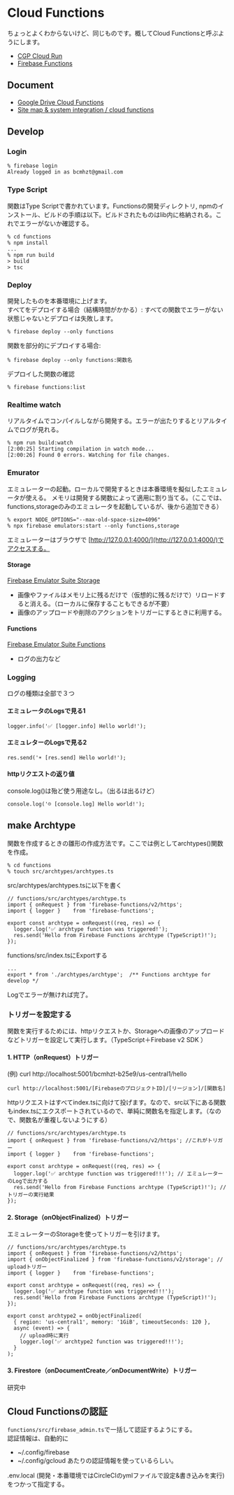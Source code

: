 # Cloud Functions

ちょっとよくわからないけど、同じものです。概してCloud Functionsと呼ぶようにします。
- [CGP Cloud Run](https://console.cloud.google.com/run?deploymentType=function&inv=1&invt=AbwJ9Q&hl=ja&project=bcmhzt-b25e9)
- [Firebase Functions](https://console.firebase.google.com/project/bcmhzt-b25e9/functions?hl=ja&fb_gclid=Cj0KCQjw2ou2BhCCARIsANAwM2E-u1aQj-YY-Hw21ZlOarifFmeN9zczOYEhq0a3gvmK61m5gzpjb6MaAsrTEALw_wcB)

## Document

- [Google Drive Cloud Functions](https://drive.google.com/drive/folders/1hqlQ7cSYIERtL7sNzuCUT1widESvlxYp)
- [Site map & system integration / cloud functions](https://docs.google.com/spreadsheets/d/1g5iI_PD07VCNZYxnPiR9V2wMCPV4yxpQPDdEkNeJipE/edit?gid=1546238573#gid=1546238573)


## Develop

### Login
```
% firebase login
Already logged in as bcmhzt@gmail.com
```

### Type Script
関数はType Scriptで書かれています。Functionsの開発ディレクトリ, npmのインストール、ビルドの手順は以下。ビルドされたものはlib内に格納される。これでエラーがないか確認する。
```
% cd functions
% npm install
...
% npm run build
> build
> tsc
```

### Deploy
開発したものを本番環境に上げます。  
すべてをデプロイする場合（結構時間がかかる）:
すべての関数でエラーがない状態じゃないとデプロイは失敗します。
```
% firebase deploy --only functions
```

関数を部分的にデプロイする場合:
```
% firebase deploy --only functions:関数名
```
デプロイした関数の確認
```
% firebase functions:list
```

### Realtime watch
リアルタイムでコンパイルしながら開発する。エラーが出たりするとリアルタイムでログが見れる。
```
% npm run build:watch
[2:00:25] Starting compilation in watch mode...
[2:00:26] Found 0 errors. Watching for file changes.
```

### Emurator
エミュレーターの起動。ローカルで開発するときは本番環境を擬似したエミュレータが使える。
メモリは開発する関数によって適用に割り当てる。（ここでは、functions,storageのみのエミュレータを起動しているが、後から追加できる）
```
% export NODE_OPTIONS="--max-old-space-size=4096"
% npx firebase emulators:start --only functions,storage
```
エミュレーターはブラウザで [http://127.0.0.1:4000/](http://127.0.0.1:4000/)でアクセスする。

#### Storage
[Firebase Emulator Suite Storage](http://127.0.0.1:4000/storage )
- 画像やファイルはメモリ上に残るだけで（仮想的に残るだけで）リロードすると消える。（ローカルに保存することもできるが不要）
- 画像のアップロードや削除のアクションをトリガーにするときに利用する。

#### Functions
[Firebase Emulator Suite Functions](http://127.0.0.1:4000/functions )
- ログの出力など

### Logging
ログの種類は全部で３つ

#### エミュレータのLogsで見る1
```
logger.info('✅ [logger.info] Hello world!');
```

#### エミュレターのLogsで見る2
```
res.send('☀️ [res.send] Hello world!');
```

#### httpリクエストの返り値
console.log()は殆ど使う用途なし。（出るは出るけど）
```
console.log('☹️ [console.log] Hello world!');
```

## make Archtype
関数を作成するときの雛形の作成方法です。ここでは例としてarchtypes()関数を作成。
```
% cd functions
% touch src/archtypes/archtypes.ts
```
src/archtypes/archtypes.tsに以下を書く
```
// functions/src/archtypes/archtype.ts
import { onRequest } from 'firebase-functions/v2/https';
import { logger }    from 'firebase-functions';

export const archtype = onRequest((req, res) => {
  logger.log('✅ archtype function was triggered!');
  res.send('Hello from Firebase Functions archtype (TypeScript)!');
});
```

functions/src/index.tsにExportする
```
...
export * from './archtypes/archtype';  /** Functions archtype for develop */
```
Logでエラーが無ければ完了。

### トリガーを設定する
関数を実行するためには、httpリクエストか、Storageへの画像のアップロードなどトリガーを設定して実行します。（TypeScript＋Firebase v2 SDK ）

#### 1. HTTP（onRequest）トリガー
(例) curl http://localhost:5001/bcmhzt-b25e9/us-central1/hello
```
curl http://localhost:5001/[FirebaseのプロジェクトID]/[リージョン]/[関数名]
```
httpリクエストはすべてindex.tsに向けて投げます。なので、src以下にある関数もindex.tsにエクスポートされているので、単純に関数名を指定します。（なので、関数名が重複しないようにする）
```
// functions/src/archtypes/archtype.ts
import { onRequest } from 'firebase-functions/v2/https'; //これがトリガー
import { logger }    from 'firebase-functions';

export const archtype = onRequest((req, res) => {
  logger.log('✅ archtype function was triggered!!!'); // エミュレーターのLogで出力する
  res.send('Hello from Firebase Functions archtype (TypeScript)!'); // トリガーの実行結果
});
```

#### 2. Storage（onObjectFinalized）トリガー
エミュレーターのStorageを使ってトリガーを引けます。
```
// functions/src/archtypes/archtype.ts
import { onRequest } from 'firebase-functions/v2/https';
import { onObjectFinalized } from 'firebase-functions/v2/storage'; // uploadトリガー
import { logger }    from 'firebase-functions';

export const archtype = onRequest((req, res) => {
  logger.log('✅ archtype function was triggered!!!');
  res.send('Hello from Firebase Functions archtype (TypeScript)!');
});

export const archtype2 = onObjectFinalized(
  { region: 'us-central1', memory: '1GiB', timeoutSeconds: 120 },
  async (event) => {
    // upload時に実行
    logger.log('✅ archtype2 function was triggered!!!');
  }
);
```

#### 3. Firestore（onDocumentCreate／onDocumentWrite）トリガー
研究中


## Cloud Functionsの認証
`functions/src/firebase_admin.ts`で一括して認証するようにする。  
認証情報は、自動的に
- ~/.config/firebase
- ~/.config/gcloud
あたりの認証情報を使っているらしい。

.env.local (開発・本番環境ではCircleCIのymlファイルで設定&書き込みを実行)をつかって指定する。
